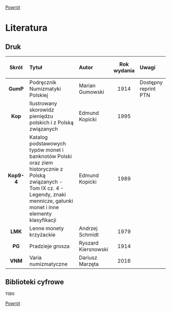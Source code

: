 [Powrót](https://numizmatyka.satola.net)


# Literatura

## Druk

|&nbsp;&nbsp;&nbsp; Skrót &nbsp;&nbsp;&nbsp;| Tytuł | Autor | Rok wydania | Uwagi |
| :-: | :- | :- | :-: | :- |
| **GumP** | Podręcznik Numizmatyki Polskiej | Marian Gumowski | 1914 | Dostępny reprint PTN |
| **Kop** | Ilustrowany skorowidz pieniędzu polskich i z Polską związanych | Edmund Kopicki | 1995 |  |
| **Kop9-4** | Katalog podstawowych typów monet i banknotów Polski oraz ziem historycznie z Polską związanych - Tom IX cz. 4 - Legendy, znaki mennicze, gatunki monet i inne elementy klasyfikacji | Edmund Kopicki | 1989 |  |
| **LMK** | Lenne monety krzyżackie | Andrzej Schmidt | 1979 |  |
| **PG** | Pradzieje grosza | Ryszard Kiersnowski | 1914 |  |
| **VNM** | Varia numizmatyczne | Dariusz Marzęta | 2016 |  |

## Biblioteki cyfrowe
`TODO`


[Powrót](https://numizmatyka.satola.net)
